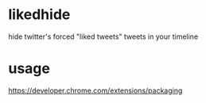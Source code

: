 # likedhide
hide twitter's forced "liked tweets" tweets in your timeline

# usage
https://developer.chrome.com/extensions/packaging
